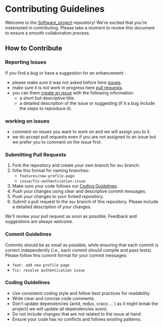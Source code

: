 # Contributing Guidelines

Welcome to the [Software_project](<[idurar-erp-crm](https://github.com/Subhankar1712/Software_project)>) repository! We're excited that you're insterested in contributing. Please take a moment to review this document to ensure a smooth collaboration process.

## How to Contribute

### Reporting Issues

If you find a bug or have a suggestion for an enhancement :

- please make sure it was not asked before here [issues](https://github.com/Subhankar1712/Softage_project/issues).
- make sure it is not work in progress here [pull requests](https://github.com/Subhankar1712/Softage_project/pulls).
- you can them [create an issue](https://github.com/Subhankar1712/Softage_projrect/issues/new/choose) with the following information:
  - a short but descriptive title.
  - a detailed description of the issue or suggesting (if it a bug include the steps to reproduce it).
 
### working on issues
- comment on issues you want to work on and we will assign you to it.
- we do accept pull requests even if you are not assigned to an issue but we prefer you to comment on the issue first.

### Submitting Pull Requests

1. Fork the repository and create your own branch for `dev` branch.
2. follw this format for naming branches:
   - `features/new-profile-page`
   - `issue/fix-authentication-issue`
3. Make sure your code follows our [Coding Guidelines](#coding-guidelines).
4. Push your changes using clear and descriptive commit messages.
5. Push your changes to your forked repository.
6. Submit a pull request to the `dev` branch of this repository. Please include a detailed description of your changes.

We'll review your pull request as soon as possible. Feedback and suggestions are always welcome.

### Commit Guidelines
Commits should be as small as possible, while ensuring that each commit is
correct independently (i.e., each commit should compile and pass tests).
Please follow this commit format for your commit messages:

- `feat: add new profile page`
- `fix: resolve authentication issue`

### Coding Guidelines

- Use consistent coding style and follow best practices for readability.
- Write clear and concise code comments.
- Don't update dependencies (antd, redux, craco ... ) as it might break the project( we will update all dependencies soon).
- Do not include changes that are not related to the issue at hand.
- Ensure your code has no conflicts and follows existing patterns.
